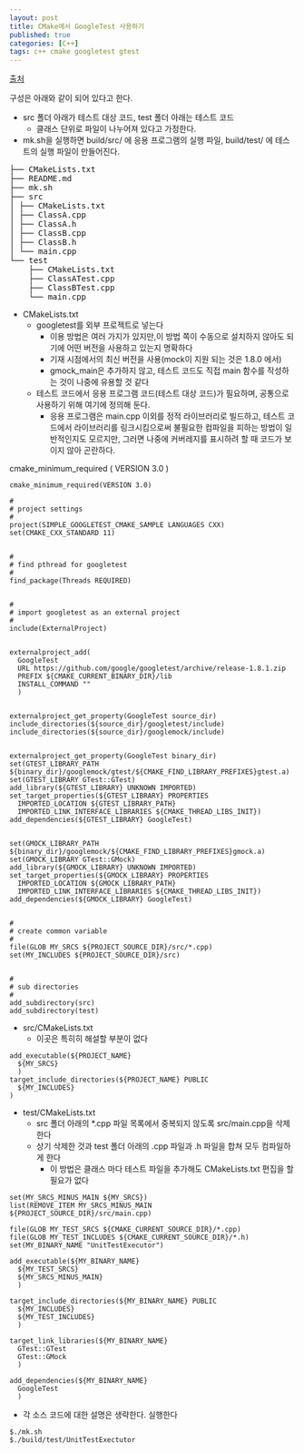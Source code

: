 ```yaml
---
layout: post
title: CMake에서 GoogleTest 사용하기
published: true
categories: [C++]
tags: c++ cmake googletest gtest
---
```

[출처](https://qiita.com/imasaaki/items/c56639c86627a8a950de )  
  
  
구성은 아래와 같이 되어 있다고 한다.  
- src 폴더 아래가 테스트 대상 코드, test 폴더 아래는 테스트 코드  
    - 클래스 단위로 파일이 나누어져 있다고 가정한다.
- mk.sh을 실행하면 build/src/ 에 응용 프로그램의 실행 파일, build/test/ 에 테스트의 실행 파일이 만들어진다.  

<pre>
├── CMakeLists.txt
├── README.md
├── mk.sh
├── src
│ ├── CMakeLists.txt
│ ├── ClassA.cpp
│ ├── ClassA.h
│ ├── ClassB.cpp
│ ├── ClassB.h
│ └── main.cpp
└── test
    ├── CMakeLists.txt
    ├── ClassATest.cpp
    ├── ClassBTest.cpp
    └── main.cpp
</pre>  

- CMakeLists.txt
    - googletest를 외부 프로젝트로 넣는다
        - 이용 방법은 여러 가지가 있지만,이 방법 쪽이 수동으로 설치하지 않아도 되기에 어떤 버전을 사용하고 있는지 명확하다
        - 기재 시점에서의 최신 버전을 사용(mock이 지원 되는 것은 1.8.0 에서)
        - gmock_main은 추가하지 않고, 테스트 코드도 직접 main 함수를 작성하는 것이 나중에 유용할 것 같다
    - 테스트 코드에서 응용 프로그램 코드(테스트 대상 코드)가 필요하며, 공통으로 사용하기 위해 여기에 정의해 둔다.
        - 응용 프로그램은 main.cpp 이외를 정적 라이브러리로 빌드하고, 테스트 코드에서 라이브러리를 링크시킴으로써 불필요한 컴파일을 피하는 방법이 일반적인지도 모르지만, 그러면 나중에 커버레지를 표시하려 할 때 코드가 보이지 않아 곤란하다.
  		
cmake_minimum_required ( VERSION 3.0 )  
```
cmake_minimum_required(VERSION 3.0)

#
# project settings
#
project(SIMPLE_GOOGLETEST_CMAKE_SAMPLE LANGUAGES CXX)
set(CMAKE_CXX_STANDARD 11)


#
# find pthread for googletest
#
find_package(Threads REQUIRED)


#
# import googletest as an external project
#
include(ExternalProject)


externalproject_add(
  GoogleTest
  URL https://github.com/google/googletest/archive/release-1.8.1.zip
  PREFIX ${CMAKE_CURRENT_BINARY_DIR}/lib
  INSTALL_COMMAND ""
  )


externalproject_get_property(GoogleTest source_dir)
include_directories(${source_dir}/googletest/include)
include_directories(${source_dir}/googlemock/include)


externalproject_get_property(GoogleTest binary_dir)
set(GTEST_LIBRARY_PATH ${binary_dir}/googlemock/gtest/${CMAKE_FIND_LIBRARY_PREFIXES}gtest.a)
set(GTEST_LIBRARY GTest::GTest)
add_library(${GTEST_LIBRARY} UNKNOWN IMPORTED)
set_target_properties(${GTEST_LIBRARY} PROPERTIES
  IMPORTED_LOCATION ${GTEST_LIBRARY_PATH}
  IMPORTED_LINK_INTERFACE_LIBRARIES ${CMAKE_THREAD_LIBS_INIT})
add_dependencies(${GTEST_LIBRARY} GoogleTest)


set(GMOCK_LIBRARY_PATH ${binary_dir}/googlemock/${CMAKE_FIND_LIBRARY_PREFIXES}gmock.a)
set(GMOCK_LIBRARY GTest::GMock)
add_library(${GMOCK_LIBRARY} UNKNOWN IMPORTED)
set_target_properties(${GMOCK_LIBRARY} PROPERTIES
  IMPORTED_LOCATION ${GMOCK_LIBRARY_PATH}
  IMPORTED_LINK_INTERFACE_LIBRARIES ${CMAKE_THREAD_LIBS_INIT})
add_dependencies(${GMOCK_LIBRARY} GoogleTest)


#
# create common variable
#
file(GLOB MY_SRCS ${PROJECT_SOURCE_DIR}/src/*.cpp)
set(MY_INCLUDES ${PROJECT_SOURCE_DIR}/src)


#
# sub directories
#
add_subdirectory(src)
add_subdirectory(test)
```
  

- src/CMakeLists.txt
    - 이곳은 특히히 해설할 부분이 없다
  
```
add_executable(${PROJECT_NAME}
  ${MY_SRCS}
  )
target_include_directories(${PROJECT_NAME} PUBLIC
  ${MY_INCLUDES}
)
```
  
- test/CMakeLists.txt
    - src 폴더 아래의 *.cpp 파일 목록에서 중복되지 않도록 src/main.cpp을 삭제한다
    - 상기 삭제한 것과 test 폴더 아래의 .cpp 파일과 .h 파일을 합쳐 모두 컴파일하게 한다
        - 이 방법은 클래스 마다 테스트 파일을 추가해도 CMakeLists.txt 편집을 할 필요가 없다
  
```
set(MY_SRCS_MINUS_MAIN ${MY_SRCS})
list(REMOVE_ITEM MY_SRCS_MINUS_MAIN ${PROJECT_SOURCE_DIR}/src/main.cpp)

file(GLOB MY_TEST_SRCS ${CMAKE_CURRENT_SOURCE_DIR}/*.cpp)
file(GLOB MY_TEST_INCLUDES ${CMAKE_CURRENT_SOURCE_DIR}/*.h)
set(MY_BINARY_NAME "UnitTestExecutor")

add_executable(${MY_BINARY_NAME}
  ${MY_TEST_SRCS}
  ${MY_SRCS_MINUS_MAIN}
  )

target_include_directories(${MY_BINARY_NAME} PUBLIC
  ${MY_INCLUDES}
  ${MY_TEST_INCLUDES}
  )

target_link_libraries(${MY_BINARY_NAME}
  GTest::GTest
  GTest::GMock
  )

add_dependencies(${MY_BINARY_NAME}
  GoogleTest
  )
```
  
  
- 각 소스 코드에 대한 설명은 생략한다. 실행한다 
  
```
$./mk.sh
$./build/test/UnitTestExectutor
```
  